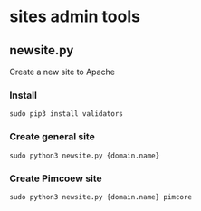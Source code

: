 # sites admin tools

## newsite.py
Create a new site to Apache

### Install
    sudo pip3 install validators

### Create general site
    sudo python3 newsite.py {domain.name}

### Create Pimcoew site
    sudo python3 newsite.py {domain.name} pimcore
